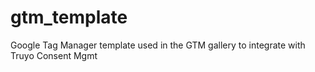 # gtm_template
Google Tag Manager template used in the GTM gallery to integrate with Truyo Consent Mgmt
